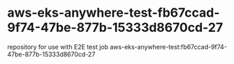 # aws-eks-anywhere-test-fb67ccad-9f74-47be-877b-15333d8670cd-27
repository for use with E2E test job aws-eks-anywhere-test:fb67ccad-9f74-47be-877b-15333d8670cd-27

